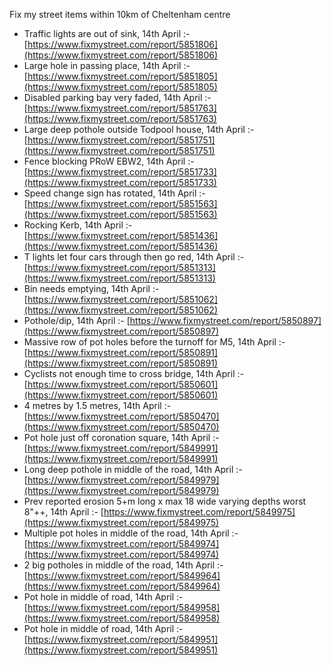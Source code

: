 Fix my street items within 10km of Cheltenham centre

<!-- fix_marker starts -->

- Traffic lights are out of sink, 14th April :- [https://www.fixmystreet.com/report/5851806](https://www.fixmystreet.com/report/5851806)
- Large hole in passing place, 14th April :- [https://www.fixmystreet.com/report/5851805](https://www.fixmystreet.com/report/5851805)
- Disabled parking bay very faded, 14th April :- [https://www.fixmystreet.com/report/5851763](https://www.fixmystreet.com/report/5851763)
- Large deep pothole outside Todpool house, 14th April :- [https://www.fixmystreet.com/report/5851751](https://www.fixmystreet.com/report/5851751)
- Fence blocking PRoW EBW2, 14th April :- [https://www.fixmystreet.com/report/5851733](https://www.fixmystreet.com/report/5851733)
- Speed change sign has rotated, 14th April :- [https://www.fixmystreet.com/report/5851563](https://www.fixmystreet.com/report/5851563)
- Rocking Kerb, 14th April :- [https://www.fixmystreet.com/report/5851436](https://www.fixmystreet.com/report/5851436)
- T lights let four cars through then go red, 14th April :- [https://www.fixmystreet.com/report/5851313](https://www.fixmystreet.com/report/5851313)
- Bin needs emptying, 14th April :- [https://www.fixmystreet.com/report/5851062](https://www.fixmystreet.com/report/5851062)
- Pothole/dip, 14th April :- [https://www.fixmystreet.com/report/5850897](https://www.fixmystreet.com/report/5850897)
- Massive row of pot holes before the turnoff for M5, 14th April :- [https://www.fixmystreet.com/report/5850891](https://www.fixmystreet.com/report/5850891)
- Cyclists not enough time to cross bridge, 14th April :- [https://www.fixmystreet.com/report/5850601](https://www.fixmystreet.com/report/5850601)
- 4 metres by 1.5 metres, 14th April :- [https://www.fixmystreet.com/report/5850470](https://www.fixmystreet.com/report/5850470)
- Pot hole just off coronation square, 14th April :- [https://www.fixmystreet.com/report/5849991](https://www.fixmystreet.com/report/5849991)
- Long deep pothole in middle of the road, 14th April :- [https://www.fixmystreet.com/report/5849979](https://www.fixmystreet.com/report/5849979)
- Prev reported erosion 5+m long x max 18 wide varying depths worst 8"++, 14th April :- [https://www.fixmystreet.com/report/5849975](https://www.fixmystreet.com/report/5849975)
- Multiple pot holes in middle of the road, 14th April :- [https://www.fixmystreet.com/report/5849974](https://www.fixmystreet.com/report/5849974)
- 2 big potholes in middle of the road, 14th April :- [https://www.fixmystreet.com/report/5849964](https://www.fixmystreet.com/report/5849964)
- Pot hole in middle of road, 14th April :- [https://www.fixmystreet.com/report/5849958](https://www.fixmystreet.com/report/5849958)
- Pot hole in middle of road, 14th April :- [https://www.fixmystreet.com/report/5849951](https://www.fixmystreet.com/report/5849951)

<!-- fix_marker ends -->